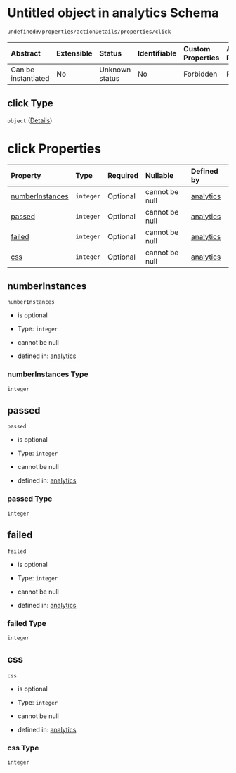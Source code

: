 # Untitled object in analytics Schema

```txt
undefined#/properties/actionDetails/properties/click
```



| Abstract            | Extensible | Status         | Identifiable | Custom Properties | Additional Properties | Access Restrictions | Defined In                                                                     |
| :------------------ | :--------- | :------------- | :----------- | :---------------- | :-------------------- | :------------------ | :----------------------------------------------------------------------------- |
| Can be instantiated | No         | Unknown status | No           | Forbidden         | Forbidden             | none                | [analytics\_v1.schema.json\*](analytics_v1.schema.json "open original schema") |

## click Type

`object` ([Details](analytics_v1-properties-actiondetails-properties-click.md))

# click Properties

| Property                            | Type      | Required | Nullable       | Defined by                                                                                                                                                                          |
| :---------------------------------- | :-------- | :------- | :------------- | :---------------------------------------------------------------------------------------------------------------------------------------------------------------------------------- |
| [numberInstances](#numberinstances) | `integer` | Optional | cannot be null | [analytics](analytics_v1-properties-actiondetails-properties-click-properties-numberinstances.md "undefined#/properties/actionDetails/properties/click/properties/numberInstances") |
| [passed](#passed)                   | `integer` | Optional | cannot be null | [analytics](analytics_v1-properties-actiondetails-properties-click-properties-passed.md "undefined#/properties/actionDetails/properties/click/properties/passed")                   |
| [failed](#failed)                   | `integer` | Optional | cannot be null | [analytics](analytics_v1-properties-actiondetails-properties-click-properties-failed.md "undefined#/properties/actionDetails/properties/click/properties/failed")                   |
| [css](#css)                         | `integer` | Optional | cannot be null | [analytics](analytics_v1-properties-actiondetails-properties-click-properties-css.md "undefined#/properties/actionDetails/properties/click/properties/css")                         |

## numberInstances



`numberInstances`

*   is optional

*   Type: `integer`

*   cannot be null

*   defined in: [analytics](analytics_v1-properties-actiondetails-properties-click-properties-numberinstances.md "undefined#/properties/actionDetails/properties/click/properties/numberInstances")

### numberInstances Type

`integer`

## passed



`passed`

*   is optional

*   Type: `integer`

*   cannot be null

*   defined in: [analytics](analytics_v1-properties-actiondetails-properties-click-properties-passed.md "undefined#/properties/actionDetails/properties/click/properties/passed")

### passed Type

`integer`

## failed



`failed`

*   is optional

*   Type: `integer`

*   cannot be null

*   defined in: [analytics](analytics_v1-properties-actiondetails-properties-click-properties-failed.md "undefined#/properties/actionDetails/properties/click/properties/failed")

### failed Type

`integer`

## css



`css`

*   is optional

*   Type: `integer`

*   cannot be null

*   defined in: [analytics](analytics_v1-properties-actiondetails-properties-click-properties-css.md "undefined#/properties/actionDetails/properties/click/properties/css")

### css Type

`integer`
